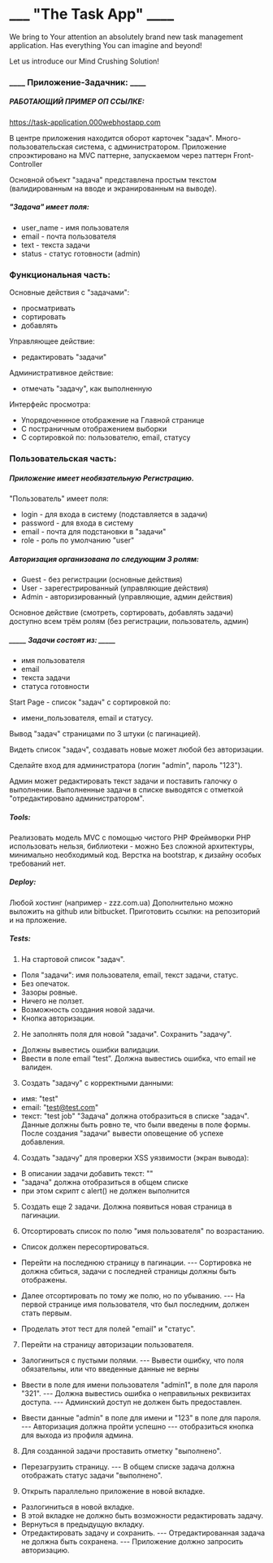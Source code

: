 
# ___ "The Task App" ____

We bring to Your attention an absolutely
brand new task management application.
Has everything You can imagine and beyond!

Let us introduce our Mind Crushing Solution!

### ____ Приложение-Задачник: ____

##### РАБОТАЮЩИЙ ПРИМЕР ОП ССЫЛКЕ:

https://task-application.000webhostapp.com

В центре приложения находится оборот карточек "задач".
Много-пользовательская система, с администратором.
Приложение спроэктировано на MVC паттерне,
запускаемом через паттерн Front-Controller

Основной объект "задача" представлена простым текстом
(валидированным на вводе и экранированным на выводе).

##### "Задача" имеет поля:
- user_name - имя пользователя
- еmail - почта пользователя
- text - текста задачи
- status - статус готовности (admin)

### Функциональная часть:

Основные действия с "задачами":
- просматривать
- сортировать
- добавлять  

Управляющее действие:
- редактировать "задачи"

Административное действие:
- отмечать "задачу", как выполненную 

Интерфейс просмотра:
- Упорядоченнное отображение на Главной странице
- С постраничным отображением выборки 
- С сортировкой по: пользователю, email, статусу

### Пользовательская часть:

##### Приложение имеет необязательную Регистрацию.

"Пользователь" имеет поля:
- login - для входа в систему (подставляется в задачи)
- password - для входа в систему 
- еmail - почта для подстановки в "задачи"
- role - роль по умолчанию "user"


##### Авторизация организована по следующим 3 ролям:
- Guest - без регистрации (основные действия)
- User - зарегестрированный (управляющие действия)
- Admin - авторизированный (управляющие, админ действия)

Основное действие (смотреть, сортировать, добавлять задачи) доступно
всем трём ролям (без регистрации, пользователь, админ) 

##### _____ Задачи состоят из: _____

- имя пользователя
- еmail
- текста задачи
- статуса готовности

Start Page - список "задач" с сортировкой по:
- имени_пользователя, email и статусу.

Вывод "задач" страницами по 3 штуки (с пагинацией).

Видеть список "задач", создавать новые может любой без авторизации.

Сделайте вход для администратора (логин "admin", пароль "123").

Админ может редактировать текст задачи и поставить галочку о выполнении.
Выполненные задачи в списке выводятся с отметкой "отредактировано администратором".

##### Tools:

Реализовать модель MVC с помощью чистого PHP 
Фреймворки PHP использовать нельзя, библиотеки - можно 
Без сложной архитектуры, минимально необходимый код.
Верстка на bootstrap, к дизайну особых требований нет.

##### Deploy:

Любой хостинг (например - zzz.com.ua)
Дополнительно можно выложить на github или bitbucket.
Приготовить ссылки: на репозиторий и на прложение.

##### Tests:

1) На стартовой список "задач".
- Поля "задачи": имя пользователя, email, текст задачи, статус.
- Без опечаток.
- Зазоры ровные.
- Ничего не ползет.
- Возможность создания новой задачи.
- Кнопка авторизации.

2) Не заполнять поля для новой "задачи". Сохранить "задачу".
- Должны вывестись ошибки валидации.
- Ввести в поле email “test”. Должна вывестись ошибка, что email не валиден.

3) Создать "задачу" с корректными данными:
- имя:   "test"
- email: "test@test.com"
- текст: "test job"
"Задача" должна отобразиться в списке "задач".
Данные должны быть ровно те, что были введены в поле формы.
После создания "задачи" вывести оповещение об успехе добавления.

4) Создать "задачу" для проверки XSS уязвимости (экран вывода):
- В описании задачи добавить текст: "<script>alert('test');</script>"
- "задача" должна отобразиться в общем списке
- при этом скрипт с alert() не должен выполнится

5) Создать еще 2 задачи. Должна появиться новая страница в пагинации.

6) Отсортировать список по полю "имя пользователя" по возрастанию.

- Список должен пересортироваться.

- Перейти на последнюю страницу в пагинации.
--- Сортировка не должна сбиться, задачи с последней страницы должны быть отображены.
- Далее отсортировать по тому же полю, но по убыванию.
--- На первой странице имя пользователя, что был последним, должен стать первым.

- Проделать этот тест для полей "email" и "статус".

7) Перейти на страницу авторизации пользователя.

- Залогиниться с пустыми полями.
--- Вывести ошибку, что поля обязательны, или что введенные данные не верны

- Ввести в поле для имени пользователя "admin1", в поле для пароля "321".
--- Должна вывестись ошибка о неправильных реквизитах доступа.
--- Админский доступ не должен быть предоставлен.

- Ввести данные "admin" в поле для имени и "123" в поле для пароля.
--- Авторизация должна пройти успешно
--- отобразиться кнопка для выхода из профиля админа.

8) Для созданной задачи проставить отметку "выполнено".
- Перезагрузить страницу.
--- В общем списке задача должна отображать статус задачи "выполнено".

9) Открыть параллельно приложение в новой вкладке.
- Разлогиниться в новой вкладке.
- В этой вкладке не должно быть возможности редактировать задачу.
- Вернуться в предыдущую вкладку.
- Отредактировать задачу и сохранить.
--- Отредактированная задача не должна быть сохранена.
--- Приложение должно запросить авторизацию.

